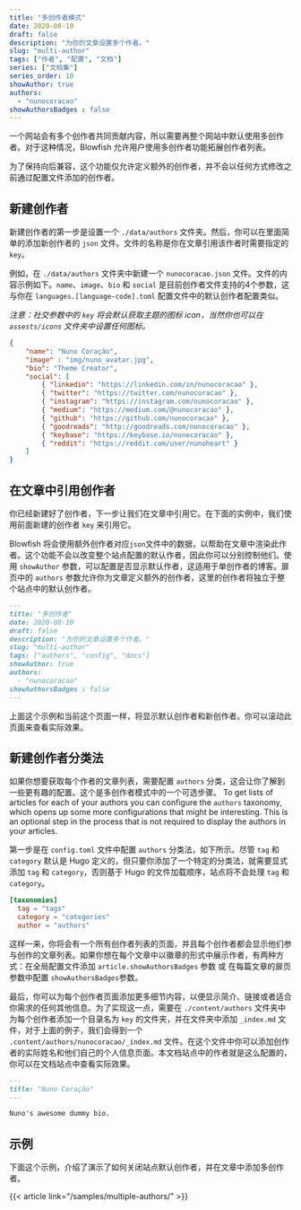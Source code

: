 ```yaml
---
title: "多创作者模式"
date: 2020-08-10
draft: false
description: "为你的文章设置多个作者。"
slug: "multi-author"
tags: ["作者", "配置", "文档"]
series: ["文档集"]
series_order: 10
showAuthor: true
authors:
  - "nunocoracao"
showAuthorsBadges : false 
---
```


一个网站会有多个创作者共同贡献内容，所以需要再整个网站中默认使用多创作者。对于这种情况，Blowfish 允许用户使用多创作者功能拓展创作者列表。

为了保持向后兼容，这个功能仅允许定义额外的创作者，并不会以任何方式修改之前通过配置文件添加的创作者。

## 新建创作者

新建创作者的第一步是设置一个 `./data/authors` 文件夹。然后，你可以在里面简单的添加新创作者的 `json` 文件。文件的名称是你在文章引用该作者时需要指定的 `key`。

例如，在 `./data/authors` 文件夹中新建一个 `nunocoracao.json` 文件。文件的内容示例如下。`name`、`image`、`bio` 和 `social` 是目前创作者文件支持的4个参数，这与你在 `languages.[language-code].toml` 配置文件中的默认创作者配置类似。

_注意：社交参数中的 `key` 将会默认获取主题的图标 icon，当然你也可以在 `assests/icons` 文件夹中设置任何图标。_

```json
{
    "name": "Nuno Coração",
    "image" : "img/nuno_avatar.jpg",
    "bio": "Theme Creator",
    "social": [
        { "linkedin": "https://linkedin.com/in/nunocoracao" },
        { "twitter": "https://twitter.com/nunocoracao" },
        { "instagram": "https://instagram.com/nunocoracao" },
        { "medium": "https://medium.com/@nunocoracao" },
        { "github": "https://github.com/nunocoracao" },
        { "goodreads": "http://goodreads.com/nunocoracao" },
        { "keybase": "https://keybase.io/nunocoracao" },
        { "reddit": "https://reddit.com/user/nunoheart" }
    ]
}
```

## 在文章中引用创作者

你已经新建好了创作者，下一步让我们在文章中引用它。在下面的实例中，我们使用前面新建的创作者 `key` 来引用它。

Blowfish 将会使用额外创作者对应`json`文件中的数据，以帮助在文章中渲染此作者。这个功能不会以改变整个站点配置的默认作者，因此你可以分别控制他们。使用 `showAuthor` 参数，可以配置是否显示默认作者，这适用于单创作者的博客。扉页中的 `authors` 参数允许你为文章定义额外的创作者，这里的创作者将独立于整个站点中的默认创作者。

```md
---
title: "多创作者"
date: 2020-08-10
draft: false
description: "为你的文章设置多个作者。"
slug: "multi-author"
tags: ["authors", "config", "docs"]
showAuthor: true
authors:
  - "nunocoracao"
showAuthorsBadges : false 
---
```

上面这个示例和当前这个页面一样，将显示默认创作者和新创作者。你可以滚动此页面来查看实际效果。

## 新建创作者分类法

如果你想要获取每个作者的文章列表，需要配置 `authors` 分类，这会让你了解到一些更有趣的配置。这个是多创作者模式中的一个可选步骤。
To get lists of articles for each of your authors you can configure the `authors` taxonomy, which opens up some more configurations that might be interesting. This is an optional step in the process that is not required to display the authors in your articles.

第一步是在 `config.toml` 文件中配置 `authors` 分类法，如下所示。尽管 `tag` 和 `category` 默认是 Hugo 定义的，但只要你添加了一个特定的分类法，就需要显式添加 `tag` 和 `category`，否则基于 Hugo 的文件加载顺序，站点将不会处理 `tag` 和 `category`。

```toml
[taxonomies]
  tag = "tags"
  category = "categories"
  author = "authors"
```

这样一来，你将会有一个所有创作者列表的页面，并且每个创作者都会显示他们参与创作的文章列表。如果你想在每个文章中以徽章的形式中展示作者，有两种方式：在全局配置文件添加 `article.showAuthorsBadges` 参数 或 在每篇文章的扉页参数中配置 `showAuthorsBadges`参数。

最后，你可以为每个创作者页面添加更多细节内容，以便显示简介、链接或者适合你需求的任何其他信息。为了实现这一点，需要在 `./content/authors` 文件夹中为每个创作者添加一个目录名为 `key` 的文件夹，并在文件夹中添加 `_index.md` 文件，对于上面的例子，我们会得到一个 `.content/authors/nunocoracao/_index.md` 文件。在这个文件中你可以添加创作者的实际姓名和他们自己的个人信息页面。本文档站点中的作者就是这么配置的，你可以在文档站点中查看实际效果。

```md
---
title: "Nuno Coração"
---

Nuno's awesome dummy bio.

```

## 示例

下面这个示例，介绍了演示了如何关闭站点默认创作者，并在文章中添加多创作者。

{{< article link="/samples/multiple-authors/" >}}